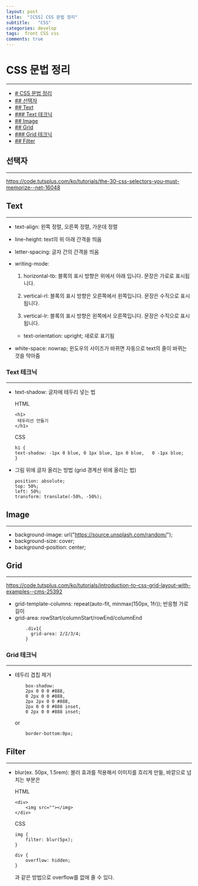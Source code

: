 ```yaml
---
layout: post
title:  "[CSS] CSS 문법 정리"
subtitle:   "CSS"
categories: develop
tags:  front CSS css
comments: true
---
```


# CSS 문법 정리
---
- [# CSS 문법 정리](#-css-문법-정리)
- [## 선택자](#-선택자)
- [## Text](#-text)
- [### Text 테크닉](#-text-테크닉)
- [## Image](#-image)
- [## Grid](#-grid)
- [### Grid 테크닉](#-grid-테크닉)
- [## Filter](#-filter)



## 선택자
---
https://code.tutsplus.com/ko/tutorials/the-30-css-selectors-you-must-memorize--net-16048

## Text
---
- text-align: 왼쪽 정렬, 오른쪽 정렬, 가운데 정렬
- line-height: text의 위 아래 간격을 띄움
- letter-spacing: 글자 간의 간격을 띄움
- writing-mode:

    1. horizontal-tb: 블록의 표시 방향은 위에서 아래 입니다. 문장은 가로로 표시됩니다.

    1. vertical-rl: 블록의 표시 방향은 오른쪽에서 왼쪽입니다. 문장은 수직으로 표시됩니다.

    1. vertical-lr: 블록의 표시 방향은 왼쪽에서 오른쪽입니다. 문장은 수직으로 표시됩니다.
   
  - text-orientation: upright; 새로로 표기됨
- white-space: nowrap; 윈도우의 사이즈가 바뀌면 자동으로 text의 줄이 바뀌는 것을 막아줌

### Text 테크닉
---
- text-shadow: 글자에 테두리 넣는 법
  
    HTML
    ```
    <h1>
     테두리선 만들기
    </h1>
    ```
    CSS
    ```
    h1 {
    text-shadow: -1px 0 blue, 0 1px blue, 1px 0 blue,   0 -1px blue;
    }
    ```
- 그림 위에 글자 올리는 방법 (grid 경계선 위에 올리는 법)

    ```
    position: absolute;
    top: 50%;
    left: 50%;
    transform: translate(-50%, -50%);
    ```

## Image
---
- background-image: url("https://source.unsplash.com/random/");
- background-size: cover;
- background-position: center;

## Grid
---
https://code.tutsplus.com/ko/tutorials/introduction-to-css-grid-layout-with-examples--cms-25392

- grid-template-columns: repeat(auto-fit, minmax(150px, 1fr)); 반응형 가로 길이
- grid-area: rowStart/columnStart/rowEnd/columnEnd
    ```
        .div1{
          grid-area: 2/2/3/4;
        }
    ```


### Grid 테크닉
---
- 테두리 겹칩 제거
    ```
        box-shadow: 
        2px 0 0 0 #888, 
        0 2px 0 0 #888, 
        2px 2px 0 0 #888,
        2px 0 0 0 #888 inset, 
        0 2px 0 0 #888 inset;
    ```
    or
    ```
        border-bottom:0px;
    ```

## Filter
---
- blur(ex. 50px, 1.5rem): 블러 효과를 적용해서 이미지를 흐리게 만듦, 바깥으로 넘치는 부분은

    HTML
    ```
    <div>
        <img src=""></img>
    </div>
    ```

    CSS
    ```
    img {
        filter: blur(5px);
    }

    div {
        overflow: hidden;
    }
    ```
    과 같은 방법으로 overflow를 없애 줄 수 있다.